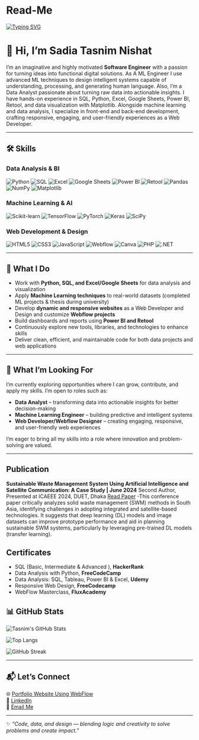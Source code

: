 # Read-Me
[![Typing SVG](https://readme-typing-svg.demolab.com?font=Fira+Code&size=24&pause=1000&color=FF6F61&center=true&vCenter=true&width=600&lines=Software+Engineer;Creative+Problem+Solver;Always+Learning+New+Tech)](https://git.io/typing-svg)

# 👋 Hi, I’m Sadia Tasnim Nishat

I’m an imaginative and highly motivated **Software Engineer** with a passion for turning ideas into functional digital solutions. As A ML Engineer I use advanced ML techniques to design intelligent systems capable of understanding, processing, and generating human language. Also, I’m a Data Analyst passionate about turning raw data into actionable insights. I have hands-on experience in SQL, Python, Excel, Google Sheets, Power BI, Retool, and data visualization with Matplotlib. Alongside machine learning and data analysis, I specialize in front-end and back-end development, crafting responsive, engaging, and user-friendly experiences as a Web Developer. 

---

## 🛠️ Skills

### Data Analysis & BI
![Python](https://img.shields.io/badge/Python-3776AB?style=for-the-badge&logo=python&logoColor=white)
![SQL](https://img.shields.io/badge/SQL-4479A1?style=for-the-badge&logo=mysql&logoColor=white)
![Excel](https://img.shields.io/badge/Excel-217346?style=for-the-badge&logo=microsoft-excel&logoColor=white)
![Google Sheets](https://img.shields.io/badge/Google%20Sheets-43AA6C?style=for-the-badge&logo=google-sheets&logoColor=white)
![Power BI](https://img.shields.io/badge/Power%20BI-F2C80F?style=for-the-badge&logo=power-bi&logoColor=black)
![Retool](https://img.shields.io/badge/Retool-0F111A?style=for-the-badge&logo=retool&logoColor=white)
![Pandas](https://img.shields.io/badge/Pandas-150458?style=for-the-badge&logo=pandas&logoColor=white)
![NumPy](https://img.shields.io/badge/NumPy-013243?style=for-the-badge&logo=numpy&logoColor=white)
![Matplotlib](https://img.shields.io/badge/Matplotlib-11557c?style=for-the-badge&logo=plotly&logoColor=white)

### Machine Learning & AI
![Scikit-learn](https://img.shields.io/badge/Scikit--learn-F7931E?style=for-the-badge&logo=scikit-learn&logoColor=white)
![TensorFlow](https://img.shields.io/badge/TensorFlow-FF6F00?style=for-the-badge&logo=tensorflow&logoColor=white)
![PyTorch](https://img.shields.io/badge/PyTorch-EE4C2C?style=for-the-badge&logo=pytorch&logoColor=white)
![Keras](https://img.shields.io/badge/Keras-D00000?style=for-the-badge&logo=keras&logoColor=white)
![SciPy](https://img.shields.io/badge/SciPy-8CAAE6?style=for-the-badge&logo=scipy&logoColor=white)

### Web Development & Design
![HTML5](https://img.shields.io/badge/HTML5-E34F26?style=for-the-badge&logo=html5&logoColor=white)
![CSS3](https://img.shields.io/badge/CSS3-1572B6?style=for-the-badge&logo=css3&logoColor=white)
![JavaScript](https://img.shields.io/badge/JavaScript-F7DF1E?style=for-the-badge&logo=javascript&logoColor=black)
![Webflow](https://img.shields.io/badge/Webflow-4353FF?style=for-the-badge&logo=webflow&logoColor=white)
![Canva](https://img.shields.io/badge/Canva-00C4CC?style=for-the-badge&logo=canva&logoColor=white)
![PHP](https://img.shields.io/badge/PHP-777BB4?style=for-the-badge&logo=php&logoColor=white)
![.NET](https://img.shields.io/badge/.NET-512BD4?style=for-the-badge&logo=dotnet&logoColor=white)

---

## 🚀 What I Do    
- Work with **Python, SQL, and Excel/Google Sheets** for data analysis and visualization  
- Apply **Machine Learning techniques** to real-world datasets (completed ML projects & thesis during university)
- Develop **dynamic and responsive websites** as a Web Developer and Design and customize **Webflow projects**
- Build dashboards and reports using **Power BI and Retool**
- Continuously explore new tools, libraries, and technologies to enhance skills  
- Deliver clean, efficient, and maintainable code for both data projects and web applications

---

## 🎯 What I’m Looking For  
I’m currently exploring opportunities where I can grow, contribute, and apply my skills. I’m open to roles such as:  
   
- **Data Analyst** – transforming data into actionable insights for better decision-making  
- **Machine Learning Engineer** – building predictive and intelligent systems  
- **Web Developer/Webflow Designer** – creating engaging, responsive, and user-friendly web experiences 
  
I’m eager to bring all my skills into a role where innovation and problem-solving are valued.  

---
## Publication
**Sustainable Waste Management System Using Artificial Intelligence and Satellite Communication: A Case Study | June 2024**
Second Author, Presented at ICAEEE 2024, DUET, Dhaka [Read Paper](https://ieeexplore.ieee.org/abstract/document/10561816) 
-This conference paper critically analyzes solid waste management (SWM) methods in South Asia, identifying challenges in adopting integrated and satellite-based technologies. It suggests that deep learning (DL) models and image datasets can improve prototype performance and aid in planning sustainable SWM systems, particularly by leveraging pre-trained DL models (transfer learning).

## Certificates
- SQL (Basic, Intermediate & Advanced ), **HackerRank**
- Data Analysis with Python, **FreeCodeCamp**
- Data Analysis: SQL, Tableau, Power BI & Excel, **Udemy**
- Responsive Web Design, **FreeCodecamp**
- WebFlow Masterclass, **FluxAcademy**

## 📊 GitHub Stats  

![Tasnim's GitHub Stats](https://github-readme-stats.vercel.app/api?username=TasnimNishat-Dev&show_icons=true&theme=radical)  

![Top Langs](https://github-readme-stats.vercel.app/api/top-langs/?username=TasnimNishat-Dev&layout=compact&theme=radical)  

![GitHub Streak](https://streak-stats.demolab.com?user=TasnimNishat-Dev&theme=radical) 

---

## 📬 Let’s Connect  

🌐 [Portfolio Website Using WebFlow](https://tasnims-flow-1.webflow.io/)  
💼 [LinkedIn](https://www.linkedin.com/in/sadia-tasnim-nishat-333178214)  
📧 [Email Me](mailto:tasnim3nishat12@gmail.com)


---

✨ *“Code, data, and design — blending logic and creativity to solve problems and create impact.”*
